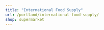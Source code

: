 ```yaml
---
title: "International Food Supply"
url: /portland/international-food-supply/
shop: supermarket
---
```

